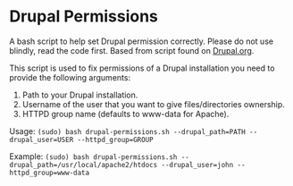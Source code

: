 # Drupal Permissions

A bash script to help set Drupal permission correctly.  Please do not use blindly, read the code first.  Based from script found on [Drupal.org](https://drupal.org/node/244924).

This script is used to fix permissions of a Drupal installation you need to provide the following arguments:
  
1) Path to your Drupal installation.
2) Username of the user that you want to give files/directories ownership.
3) HTTPD group name (defaults to www-data for Apache).

Usage: `(sudo) bash drupal-permissions.sh --drupal_path=PATH --drupal_user=USER --httpd_group=GROUP`

Example: `(sudo) bash drupal-permissions.sh --drupal_path=/usr/local/apache2/htdocs --drupal_user=john --httpd_group=www-data`